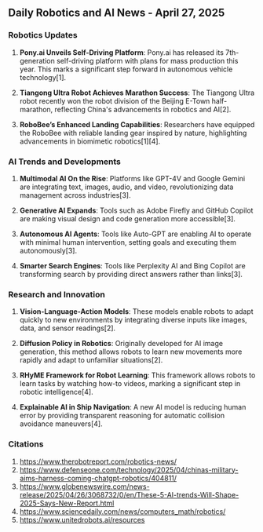 ## Daily Robotics and AI News - April 27, 2025

### **Robotics Updates**

1. **Pony.ai Unveils Self-Driving Platform**: Pony.ai has released its 7th-generation self-driving platform with plans for mass production this year. This marks a significant step forward in autonomous vehicle technology[1].

2. **Tiangong Ultra Robot Achieves Marathon Success**: The Tiangong Ultra robot recently won the robot division of the Beijing E-Town half-marathon, reflecting China's advancements in robotics and AI[2].

3. **RoboBee’s Enhanced Landing Capabilities**: Researchers have equipped the RoboBee with reliable landing gear inspired by nature, highlighting advancements in biomimetic robotics[1][4].

### **AI Trends and Developments**

1. **Multimodal AI On the Rise**: Platforms like GPT-4V and Google Gemini are integrating text, images, audio, and video, revolutionizing data management across industries[3].

2. **Generative AI Expands**: Tools such as Adobe Firefly and GitHub Copilot are making visual design and code generation more accessible[3].

3. **Autonomous AI Agents**: Tools like Auto-GPT are enabling AI to operate with minimal human intervention, setting goals and executing them autonomously[3].

4. **Smarter Search Engines**: Tools like Perplexity AI and Bing Copilot are transforming search by providing direct answers rather than links[3].

### **Research and Innovation**

1. **Vision-Language-Action Models**: These models enable robots to adapt quickly to new environments by integrating diverse inputs like images, data, and sensor readings[2].

2. **Diffusion Policy in Robotics**: Originally developed for AI image generation, this method allows robots to learn new movements more rapidly and adapt to unfamiliar situations[2].

3. **RHyME Framework for Robot Learning**: This framework allows robots to learn tasks by watching how-to videos, marking a significant step in robotic intelligence[4].

4. **Explainable AI in Ship Navigation**: A new AI model is reducing human error by providing transparent reasoning for automatic collision avoidance maneuvers[4].

### **Citations**
1. https://www.therobotreport.com/robotics-news/
2. https://www.defenseone.com/technology/2025/04/chinas-military-aims-harness-coming-chatgpt-robotics/404811/
3. https://www.globenewswire.com/news-release/2025/04/26/3068732/0/en/These-5-AI-trends-Will-Shape-2025-Says-New-Report.html
4. https://www.sciencedaily.com/news/computers_math/robotics/
5. https://www.unitedrobots.ai/resources